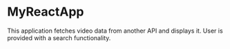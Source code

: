 # MyReactApp
This application fetches video data from another API and displays it. User is provided with a search functionality.
